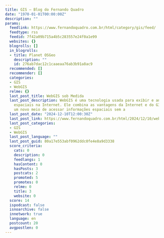 ```yaml
---
title: GIS – Blog do Fernando Quadro
date: "1970-01-01T00:00:00Z"
description: ""
params:
  feedlink: https://www.fernandoquadro.com.br/html/category/gis/feed/
  feedtype: rss
  feedid: 7f42a09b715a4b5c283557e24f0a1e99
  websites: {}
  blogrolls: []
  in_blogrolls:
  - title: Planet OSGeo
    description: ""
    id: 276ab7dac12c1caaeaa76ab3b91a8ac9
  recommended: []
  recommender: []
  categories:
  - GIS
  - WebGIS
  relme: {}
  last_post_title: WebGIS sob Medida
  last_post_description: WebGIS é uma tecnologia usada para exibir e analisar dados
    espaciais na Internet. Ele combina as vantagens da Internet e do GIS oferecendo
    um novo meio de acessar informações espaciais sem a
  last_post_date: "2024-12-10T12:00:30Z"
  last_post_link: https://www.fernandoquadro.com.br/html/2024/12/10/webgis-sob-medida/
  last_post_categories:
  - GIS
  - WebGIS
  last_post_language: ""
  last_post_guid: 80a17e553abf0962ddc0fe4e8a9d3338
  score_criteria:
    cats: 0
    description: 0
    feedlangs: 1
    hasContent: 0
    hasPosts: 3
    postcats: 2
    promoted: 5
    promotes: 0
    relme: 0
    title: 3
    website: 0
  score: 14
  ispodcast: false
  isnoarchive: false
  innetwork: true
  language: en
  postcount: 20
  avgpostlen: 0
---
```

